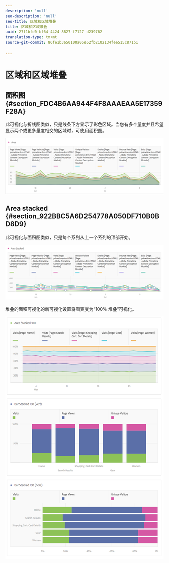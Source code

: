 ```yaml
---
description: 'null'
seo-description: 'null'
seo-title: 区域和区域堆叠
title: 区域和区域堆叠
uuid: 27f1bfd0-bf64-4424-8827-f7127 d239762
translation-type: tm+mt
source-git-commit: 86fe1b3650100a05e52fb2102134fee515c871b1

---
```



# 区域和区域堆叠

## 面积图 {#section_FDC4B6AA944F4F8AAAEAA5E17359F28A}

此可视化与折线图类似，只是线条下方显示了彩色区域。当您有多个量度并且希望显示两个或更多量度相交的区域时，可使用面积图。

![](assets/area.png)

## Area stacked {#section_922BBC5A6D254778A050DF710B0BD8D9}

此可视化与面积图类似，只是每个系列从上一个系列的顶部开始。

![](assets/area-stacked.png)

堆叠的面积可视化的新可视化设置将图表变为“100% 堆叠”可视化。

![](assets/areastacked100.png)

